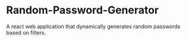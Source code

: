 # Random-Password-Generator
A react web application that dynamically generates random passwords based on filters.
